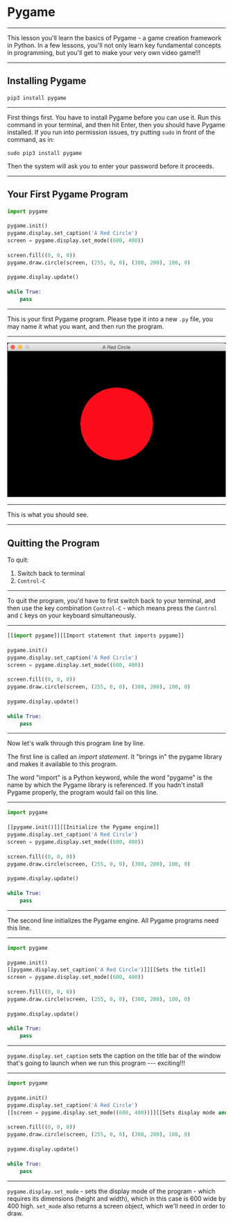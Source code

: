 # Pygame

---
This lesson you'll learn the basics of Pygame - a game creation framework
in Python. In a few lessons, you'll not only learn key fundamental concepts
in programming, but you'll get to make your very own video game!!!
****************************************************
## Installing Pygame

```
pip3 install pygame
```
---
First things first. You have to install Pygame before you can use it. Run
this command in your terminal, and then hit Enter, then you should have Pygame
installed. If you run into permission issues, try putting `sudo` in front of
the command, as in:

```
sudo pip3 install pygame
```

Then the system will ask you to enter your password before it proceeds.
***************************************************
## Your First Pygame Program

```python
import pygame

pygame.init()
pygame.display.set_caption('A Red Circle')
screen = pygame.display.set_mode((600, 400))

screen.fill((0, 0, 0))
pygame.draw.circle(screen, (255, 0, 0), (300, 200), 100, 0)

pygame.display.update()

while True:
    pass
```
---
This is your first Pygame program. Please type it into a new `.py` file,
you may name it what you want, and then run the program.
***************************************************
![First Pygame Program](./lessons/python/lesson-6/images/first-program.png)

---
This is what you should see.
***************************************************
## Quitting the Program

To quit:

1. Switch back to terminal
2. `Control-C`
---
To quit the program, you'd have to first switch back to your terminal, and then
use the key combination `Control-C` - which means press the `Control` and `C`
keys on your keyboard simultaneously.
***************************************************
```python
[[import pygame]][[Import statement that imports pygame]]

pygame.init()
pygame.display.set_caption('A Red Circle')
screen = pygame.display.set_mode((600, 400))

screen.fill((0, 0, 0))
pygame.draw.circle(screen, (255, 0, 0), (300, 200), 100, 0)

pygame.display.update()

while True:
    pass
```
---
Now let's walk through this program line by line.

The first line is called an *import statement*. It "brings in" the pygame
library and makes it available to this program.

The word "import" is a Python
keyword, while the word "pygame" is the name by which the Pygame library
is referenced. If you hadn't install Pygame properly, the program would fail
on this line.
***************************************************
```python
import pygame

[[pygame.init()]][[Initialize the Pygame engine]]
pygame.display.set_caption('A Red Circle')
screen = pygame.display.set_mode((600, 400))

screen.fill((0, 0, 0))
pygame.draw.circle(screen, (255, 0, 0), (300, 200), 100, 0)

pygame.display.update()

while True:
    pass
```
---
The second line initializes the Pygame engine. All Pygame programs need this
line.
***************************************************
```python
import pygame

pygame.init()
[[pygame.display.set_caption('A Red Circle')]][[Sets the title]]
screen = pygame.display.set_mode((600, 400))

screen.fill((0, 0, 0))
pygame.draw.circle(screen, (255, 0, 0), (300, 200), 100, 0)

pygame.display.update()

while True:
    pass
```
---
`pygame.display.set_caption` sets the caption on the title bar of the window
that's going to launch when we run this program --- exciting!!!
***************************************************
```python
import pygame

pygame.init()
pygame.display.set_caption('A Red Circle')
[[screen = pygame.display.set_mode((600, 400))]][[Sets display mode and creates screen]]

screen.fill((0, 0, 0))
pygame.draw.circle(screen, (255, 0, 0), (300, 200), 100, 0)

pygame.display.update()

while True:
    pass
```
---
`pygame.display.set_mode` - sets the display mode of the program - which requires
its dimensions (height and width), which in this case is 600 wide by 400
high. `set_mode` also returns a screen object, which we'll need in order to
draw.
